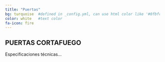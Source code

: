 ```yaml
---
title: "Puertas"
bg: turquoise  #defined in _config.yml, can use html color like '#0fbfcf'
color: white   #text color
fa-icon: fire
---
```


## PUERTAS CORTAFUEGO 

Especificaciones técnicas...
